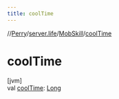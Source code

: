 ```yaml
---
title: coolTime
---
```

//[Perry](../../../index.html)/[server.life](../index.html)/[MobSkill](index.html)/[coolTime](cool-time.html)



# coolTime



[jvm]\
val [coolTime](cool-time.html): [Long](https://kotlinlang.org/api/latest/jvm/stdlib/kotlin/-long/index.html)




